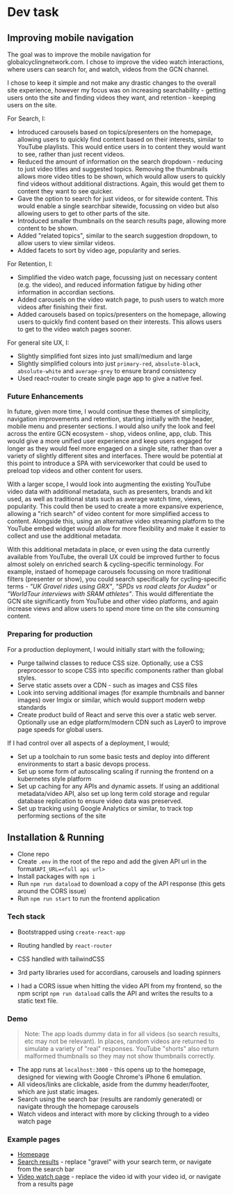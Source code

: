 # Dev task

## Improving mobile navigation

The goal was to improve the mobile navigation for globalcyclingnetwork.com. I chose to improve the video watch interactions, where users can search for, and watch, videos from the GCN channel.

I chose to keep it simple and not make any drastic changes to the overall site experience, however my focus was on increasing searchability - getting users onto the site and finding videos they want, and retention - keeping users on the site.

For Search, I:

- Introduced carousels based on topics/presenters on the homepage, allowing users to quickly find content based on their interests, similar to YouTube playlists. This would entice users in to content they would want to see, rather than just recent videos.
- Reduced the amount of information on the search dropdown - reducing to just video titles and suggested topics. Removing the thumbnails allows more video titles to be shown, which would allow users to quickly find videos without additional distractions. Again, this would get them to content they want to see quicker.
- Gave the option to search for just videos, or for sitewide content. This would enable a single searchbar sitewide, focussing on video but also allowing users to get to other parts of the site.
- Introduced smaller thumbnails on the search results page, allowing more content to be shown.
- Added "related topics", similar to the search suggestion dropdown, to allow users to view similar videos.
- Added facets to sort by video age, popularity and series.

For Retention, I:

- Simplified the video watch page, focussing just on necessary content (e.g. the video), and reduced information fatigue by hiding other information in accordian sections.
- Added carousels on the video watch page, to push users to watch more videos after finishing their first.
- Added carousels based on topics/presenters on the homepage, allowing users to quickly find content based on their interests. This allows users to get to the video watch pages sooner.

For general site UX, I:

- Slightly simplified font sizes into just small/medium and large
- Slightly simplified colours into just `primary-red`, `absolute-black`, `absolute-white` and `average-grey` to ensure brand consistency
- Used react-router to create single page app to give a native feel.

### Future Enhancements

In future, given more time, I would continue these themes of simplicity, navigation improvements and retention, starting initially with the header, mobile menu and presenter sections. I would also unify the look and feel across the entire GCN ecosystem - shop, videos online, app, club. This would give a more unified user experience and keep users engaged for longer as they would feel more engaged on a single site, rather than over a variety of slightly different sites and interfaces. There would be potential at this point to introduce a SPA with serviceworker that could be used to preload top videos and other content for users.

With a larger scope, I would look into augmenting the existing YouTube video data with additional metadata, such as presenters, brands and kit used, as well as traditional stats such as average watch time, views, popularity. This could then be used to create a more expansive experience, allowing a "rich search" of video content for more simplified access to content. Alongside this, using an alternative video streaming platform to the YouTube embed widget would allow for more flexibility and make it easier to collect and use the additional metadata.

With this additional metadata in place, or even using the data currently available from YouTube, the overall UX could be improved further to focus almost solely on enriched search & cycling-specific terminology. For example, instaed of homepage carousels focussing on more traditional filters (presenter or show), you could search specifically for cycling-specific terms - _"UK Gravel rides using GRX"_, _"SPDs vs road cleats for Audax"_ or _"WorldTour interviews with SRAM athletes"_. This would differentiate the GCN site significantly from YouTube and other video platforms, and again increase views and allow users to spend more time on the site consuming content.

### Preparing for production
For a production deployment, I would initially start with the following;

- Purge tailwind classes to reduce CSS size. Optionally, use a CSS preprocessor to scope CSS into specific components rather than global styles.
- Serve static assets over a CDN - such as images and CSS files
- Look into serving additional images (for example thumbnails and banner images) over Imgix or similar, which would support modern webp standards
- Create product build of React and serve this over a static web server. Optionally use an edge platform/modern CDN such as Layer0 to improve page speeds for global users.

If I had control over all aspects of a deployment, I would;
- Set up a toolchain to run some basic tests and deploy into different environments to start a basic devops process.
- Set up some form of autoscaling scaling if running the frontend on a kubernetes style platform
- Set up caching for any APIs and dynamic assets. If using an additional metadata/video API, also set up long term cold storage and regular database replication to ensure video data was preserved.
- Set up tracking using Google Analytics or similar, to track top performing sections of the site

## Installation & Running

- Clone repo
- Create `.env` in the root of the repo and add the given API url in the format`API_URL=<full api url>`
- Install packages with `npm i`
- Run `npm run dataload` to download a copy of the API response (this gets around the CORS issue)
- Run `npm run start` to run the frontend application

### Tech stack
- Bootstrapped using `create-react-app`
- Routing handled by `react-router`
- CSS handled with tailwindCSS
- 3rd party libraries used for accordians, carousels and loading spinners

- I had a CORS issue when hitting the video API from my frontend, so the npm script `npm run dataload` calls the API and writes the results to a static text file. 
### Demo

> Note: The app loads dummy data in for all videos (so search results, etc may not be relevant). In places, random videos are returned to simulate a variety of "real" responses. YouTube "shorts" also return malformed thumbnails so they may not show thumbnails correctly.

- The app runs at `localhost:3000` - this opens up to the homepage, designed for viewing with Google Chrome's iPhone 6 emulation.
- All videos/links are clickable, aside from the dummy header/footer, which are just static images.
- Search using the search bar (results are randomly generated) or navigate through the homepage carousels
- Watch videos and interact with more by clicking through to a video watch page


### Example pages

* [Homepage](http://localhost:3000/)
* [Search results](http://localhost:3000/search/gravel) - replace "gravel" with your search term, or navigate from the search bar
* [Video watch page](http://localhost:3000/watch/dZkUYi3iehY) - replace the video id with your video id, or navigate from a results page

